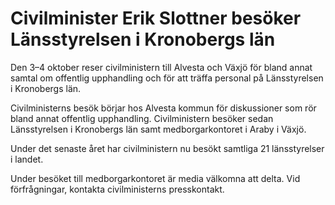 # Civilminister Erik Slottner besöker Länsstyrelsen i Kronobergs län

Den 3–4 oktober reser civilministern till Alvesta och Växjö för bland annat samtal om offentlig upphandling och för att träffa personal på Länsstyrelsen i Kronobergs län.

Civilministerns besök börjar hos Alvesta kommun för diskussioner som rör bland annat offentlig upphandling. Civilministern besöker sedan Länsstyrelsen i Kronobergs län samt medborgarkontoret i Araby i Växjö.

Under det senaste året har civilministern nu besökt samtliga 21 länsstyrelser i landet.

Under besöket till medborgarkontoret är media välkomna att delta. Vid förfrågningar, kontakta civilministerns presskontakt.
